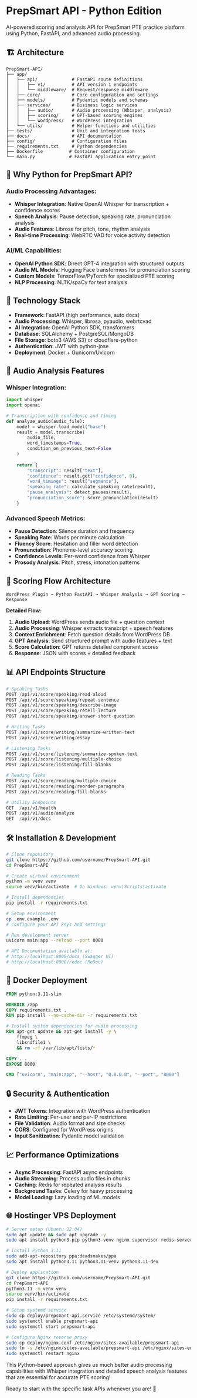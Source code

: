 # PrepSmart API - Python Edition

AI-powered scoring and analysis API for PrepSmart PTE practice platform using Python, FastAPI, and advanced audio processing.

## 🏗️ Architecture

```
PrepSmart-API/
├── app/
│   ├── api/             # FastAPI route definitions
│   │   ├── v1/          # API version 1 endpoints
│   │   └── middleware/  # Request/response middleware
│   ├── core/            # Core configuration and settings
│   ├── models/          # Pydantic models and schemas
│   ├── services/        # Business logic services
│   │   ├── audio/       # Audio processing (Whisper, analysis)
│   │   ├── scoring/     # GPT-based scoring engines
│   │   └── wordpress/   # WordPress integration
│   └── utils/           # Helper functions and utilities
├── tests/               # Unit and integration tests
├── docs/                # API documentation
├── config/              # Configuration files
├── requirements.txt     # Python dependencies
├── Dockerfile          # Container configuration
└── main.py             # FastAPI application entry point
```

## 🎯 **Why Python for PrepSmart API?**

### **Audio Processing Advantages:**
- **Whisper Integration**: Native OpenAI Whisper for transcription + confidence scores
- **Speech Analysis**: Pause detection, speaking rate, pronunciation analysis
- **Audio Features**: Librosa for pitch, tone, rhythm analysis
- **Real-time Processing**: WebRTC VAD for voice activity detection

### **AI/ML Capabilities:**
- **OpenAI Python SDK**: Direct GPT-4 integration with structured outputs
- **Audio ML Models**: Hugging Face transformers for pronunciation scoring
- **Custom Models**: TensorFlow/PyTorch for specialized PTE scoring
- **NLP Processing**: NLTK/spaCy for text analysis

## 🚀 **Technology Stack**

- **Framework**: FastAPI (high performance, auto docs)
- **Audio Processing**: Whisper, librosa, pyaudio, webrtcvad
- **AI Integration**: OpenAI Python SDK, transformers
- **Database**: SQLAlchemy + PostgreSQL/MongoDB
- **File Storage**: boto3 (AWS S3) or cloudflare-python
- **Authentication**: JWT with python-jose
- **Deployment**: Docker + Gunicorn/Uvicorn

## 🎤 **Audio Analysis Features**

### **Whisper Integration:**
```python
import whisper
import openai

# Transcription with confidence and timing
def analyze_audio(audio_file):
    model = whisper.load_model("base")
    result = model.transcribe(
        audio_file,
        word_timestamps=True,
        condition_on_previous_text=False
    )
    
    return {
        "transcript": result["text"],
        "confidence": result.get("confidence", 0),
        "word_timings": result["segments"],
        "speaking_rate": calculate_speaking_rate(result),
        "pause_analysis": detect_pauses(result),
        "pronunciation_score": score_pronunciation(result)
    }
```

### **Advanced Speech Metrics:**
- **Pause Detection**: Silence duration and frequency
- **Speaking Rate**: Words per minute calculation
- **Fluency Score**: Hesitation and filler word detection
- **Pronunciation**: Phoneme-level accuracy scoring
- **Confidence Levels**: Per-word confidence from Whisper
- **Prosody Analysis**: Pitch, stress, intonation patterns

## 🔄 **Scoring Flow Architecture**

```
WordPress Plugin → Python FastAPI → Whisper Analysis → GPT Scoring → Response
```

**Detailed Flow:**
1. **Audio Upload**: WordPress sends audio file + question context
2. **Audio Processing**: Whisper extracts transcript + speech features
3. **Context Enrichment**: Fetch question details from WordPress DB
4. **GPT Analysis**: Send structured prompt with audio features + text
5. **Score Calculation**: GPT returns detailed component scores
6. **Response**: JSON with scores + detailed feedback

## 📊 **API Endpoints Structure**

```python
# Speaking Tasks
POST /api/v1/score/speaking/read-aloud
POST /api/v1/score/speaking/repeat-sentence
POST /api/v1/score/speaking/describe-image
POST /api/v1/score/speaking/retell-lecture
POST /api/v1/score/speaking/answer-short-question

# Writing Tasks  
POST /api/v1/score/writing/summarize-written-text
POST /api/v1/score/writing/essay

# Listening Tasks
POST /api/v1/score/listening/summarize-spoken-text
POST /api/v1/score/listening/multiple-choice
POST /api/v1/score/listening/fill-blanks

# Reading Tasks
POST /api/v1/score/reading/multiple-choice
POST /api/v1/score/reading/reorder-paragraphs
POST /api/v1/score/reading/fill-blanks

# Utility Endpoints
GET  /api/v1/health
POST /api/v1/audio/analyze
GET  /api/v1/docs
```

## 🛠️ **Installation & Development**

```bash
# Clone repository
git clone https://github.com/username/PrepSmart-API.git
cd PrepSmart-API

# Create virtual environment
python -m venv venv
source venv/bin/activate  # On Windows: venv\Scripts\activate

# Install dependencies
pip install -r requirements.txt

# Setup environment
cp .env.example .env
# Configure your API keys and settings

# Run development server
uvicorn main:app --reload --port 8000

# API Documentation available at:
# http://localhost:8000/docs (Swagger UI)
# http://localhost:8000/redoc (ReDoc)
```

## 🐳 **Docker Deployment**

```dockerfile
FROM python:3.11-slim

WORKDIR /app
COPY requirements.txt .
RUN pip install --no-cache-dir -r requirements.txt

# Install system dependencies for audio processing
RUN apt-get update && apt-get install -y \
    ffmpeg \
    libsndfile1 \
    && rm -rf /var/lib/apt/lists/*

COPY . .
EXPOSE 8000

CMD ["uvicorn", "main:app", "--host", "0.0.0.0", "--port", "8000"]
```

## 🔒 **Security & Authentication**

- **JWT Tokens**: Integration with WordPress authentication
- **Rate Limiting**: Per-user and per-IP restrictions
- **File Validation**: Audio format and size checks
- **CORS**: Configured for WordPress origins
- **Input Sanitization**: Pydantic model validation

## 📈 **Performance Optimizations**

- **Async Processing**: FastAPI async endpoints
- **Audio Streaming**: Process audio files in chunks
- **Caching**: Redis for repeated analysis results
- **Background Tasks**: Celery for heavy processing
- **Model Loading**: Lazy loading of ML models

## 🌐 **Hostinger VPS Deployment**

```bash
# Server setup (Ubuntu 22.04)
sudo apt update && sudo apt upgrade -y
sudo apt install python3-pip python3-venv nginx supervisor redis-server -y

# Install Python 3.11
sudo add-apt-repository ppa:deadsnakes/ppa
sudo apt install python3.11 python3.11-venv python3.11-dev

# Deploy application
git clone https://github.com/username/PrepSmart-API.git
cd PrepSmart-API
python3.11 -m venv venv
source venv/bin/activate
pip install -r requirements.txt

# Setup systemd service
sudo cp deploy/prepsmart-api.service /etc/systemd/system/
sudo systemctl enable prepsmart-api
sudo systemctl start prepsmart-api

# Configure Nginx reverse proxy
sudo cp deploy/nginx.conf /etc/nginx/sites-available/prepsmart-api
sudo ln -s /etc/nginx/sites-available/prepsmart-api /etc/nginx/sites-enabled/
sudo systemctl restart nginx
```

This Python-based approach gives us much better audio processing capabilities with Whisper integration and detailed speech analysis features that are essential for accurate PTE scoring!

Ready to start with the specific task APIs whenever you are! 🚀